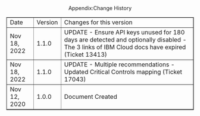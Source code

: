 <div style="text-align: center;">Appendix:Change History </div>



<div style="text-align: center;"><html><body><table border="1"><tr><td>Date</td><td>Version</td><td>Changes for this version</td></tr><tr><td>Nov 18, 2022</td><td>1.1.0</td><td>UPDATE - Ensure API keys unused for 180 days are detected and optionally disabled - The 3 links of IBM Cloud docs have expired (Ticket 13413)</td></tr><tr><td>Nov 18, 2022</td><td>1.1.0</td><td>UPDATE - Multiple recommendations - Updated Critical Controls mapping (Ticket 17043)</td></tr><tr><td>Nov 12, 2020</td><td>1.0.0</td><td>Document Created</td></tr></table></body></html></div>
